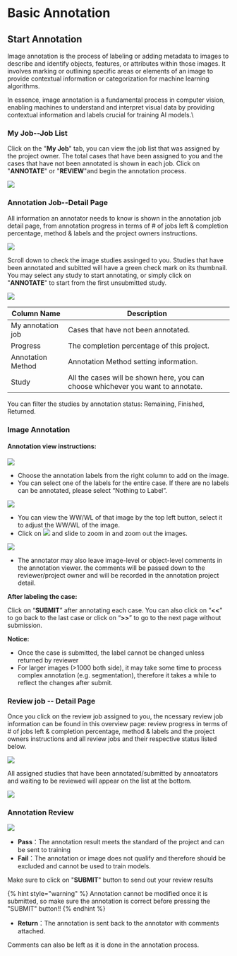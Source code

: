 # Basic Annotation

## Start Annotation <a href="#32-start-annotation" id="32-start-annotation"></a>

Image annotation is the process of labeling or adding metadata to images to describe and identify objects, features, or attributes within those images. It involves marking or outlining specific areas or elements of an image to provide contextual information or categorization for machine learning algorithms.

In essence, image annotation is a fundamental process in computer vision, enabling machines to understand and interpret visual data by providing contextual information and labels crucial for training AI models.\


### My Job--Job List <a href="#my-job--job-list" id="my-job--job-list"></a>

Click on the "**My Job**" tab, you can view the job list that was assigned by the project owner. The total cases that have been assigned to you and the cases that have not been annotated is shown in each job. Click on "**ANNOTATE**" or "**REVIEW**"and begin the annotation process.

![](../../.gitbook/assets/DeepCap\_Jobs\_Overview\_Ongoing.png)

### Annotation Job--Detail Page <a href="#annotation-job--detail-page" id="annotation-job--detail-page"></a>

All information an annotator needs to know is shown in the annotation job detail page, from annotation progress in terms of # of jobs left & completion percentage, method & labels and the project owners instructions.

![](../../.gitbook/assets/DeepCap\_Jobs\_Detail\_1.png)

Scroll down to check the image studies assinged to you. Studies that have been annotated and subitted will have a green check mark on its thumbnail. You may select any study to start annotating, or simply click on "**ANNOTATE**" to start from the first unsubmitted study.

![](../../.gitbook/assets/DeepCap\_Jobs\_Detail\_2.png)

| Column Name       | Description                                                                      |
| ----------------- | -------------------------------------------------------------------------------- |
| My annotation job | Cases that have not been annotated.                                              |
| Progress          | The completion percentage of this project.                                       |
| Annotation Method | Annotation Method setting information.                                           |
| Study             | All the cases will be shown here, you can choose whichever you want to annotate. |

You can filter the studies by annotation status: Remaining, Finished, Returned.

### Image Annotation <a href="#image-annotation" id="image-annotation"></a>

#### Annotation view instructions: <a href="#annotation-view-instructions" id="annotation-view-instructions"></a>

![](https://console.deepq.ai/docs/console/.gitbook/assets/con-3-2-4.png)

* Choose the annotation labels from the right column to add on the image.
* You can select one of the labels for the entire case. If there are no labels can be annotated, please select “Nothing to Label”.

![](https://console.deepq.ai/docs/console/.gitbook/assets/con-3-2-5.png)

* You can view the WW/WL of that image by the top left button, select it to adjust the WW/WL of the image.
* Click on ![](https://console.deepq.ai/docs/console/.gitbook/assets/con-icon-6.png) and slide to zoom in and zoom out the images.

![](https://console.deepq.ai/docs/console/.gitbook/assets/con-3-2-6.png)

* The annotator may also leave image-level or object-level comments in the annotation viewer. the comments will be passed down to the reviewer/project owner and will be recorded in the annotation project detail.

**After labeling the case:**

Click on “**SUBMIT**” after annotating each case. You can also click on “**<<**” to go back to the last case or click on “**>>**” to go to the next page without submission.

**Notice:**

* Once the case is submitted, the label cannot be changed unless returned by reviewer
* For larger images (>1000 both side), it may take some time to process complex annotation (e.g. segmentation), therefore it takes a while to reflect the changes after submit.

### Review job -- Detail Page <a href="#review-job----detail-page" id="review-job----detail-page"></a>

Once you click on the review job assigned to you, the ncessary review job information can be found in this overview page: review progress in terms of # of jobs left & completion percentage, method & labels and the project owners instructions and all review jobs and their respective status listed below.

![](https://console.deepq.ai/docs/console/.gitbook/assets/con-3-2-7.png)

All assigned studies that have been annotated/submitted by annoatators and waiting to be reviewed will appear on the list at the bottom.

![](https://console.deepq.ai/docs/console/.gitbook/assets/con-3-2-8.png)

### Annotation Review <a href="#annotation-review" id="annotation-review"></a>

![](https://console.deepq.ai/docs/console/.gitbook/assets/con-3-2-9.png)

* **Pass**：The annotation result meets the standard of the project and can be sent to training
* **Fail**：The annotation or image does not qualify and therefore should be excluded and cannot be used to train models.

Make sure to click on "**SUBMIT**" button to send out your review results

{% hint style="warning" %}
Annotation cannot be modified once it is submitted, so make sure the annotation is correct before pressing the "SUBMIT" button!!
{% endhint %}



* **Return**：The annotation is sent back to the annotator with comments attached.

Comments can also be left as it is done in the annotation process.
